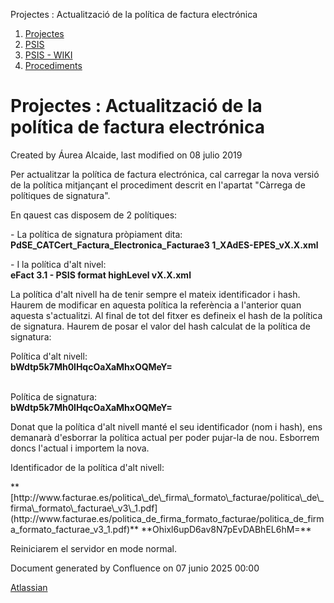 Projectes : Actualització de la política de factura electrónica  

1.  [Projectes](index.md)
2.  [PSIS](PSIS_24215797.md)
3.  [PSIS - WIKI](PSIS---WIKI_24215598.md)
4.  [Procediments](Procediments_24215610.md)

Projectes : Actualització de la política de factura electrónica
===============================================================

Created by Áurea Alcaide, last modified on 08 julio 2019

Per actualitzar la política de factura electrónica, cal carregar la nova versió de la política mitjançant el procediment descrit en l'apartat "Càrrega de polítiques de signatura".

En qauest cas disposem de 2 polítiques:

\- La política de signatura pròpiament dita:  
**PdSE\_CATCert\_Factura\_Electronica\_Facturae3 1\_XAdES-EPES\_vX.X.xml**

\- I la política d'alt nivel:  
**eFact 3.1 - PSIS format highLevel vX.X.xml**

La política d'alt nivell ha de tenir sempre el mateix identificador i hash. Haurem de modificar en aquesta política la referència a l'anterior quan aquesta s'actualitzi. Al final de tot del fitxer es defineix el hash de la política de signatura. Haurem de posar el valor del hash calculat de la política de signatura:

Política d'alt nivell:  
<SignPolicyDigest> **bWdtp5k7Mh0lHqcOaXaMhxOQMeY=** </SignPolicyDigest>  
</SignaturePolicy>  
</HighLevelPolicy>

Política de signatura:  
<SignPolicyDigest> **bWdtp5k7Mh0lHqcOaXaMhxOQMeY=** </SignPolicyDigest>  
</SignaturePolicy>

Donat que la política d'alt nivell manté el seu identificador (nom i hash), ens demanarà d'esborrar la política actual per poder pujar-la de nou. Esborrem doncs l'actual i importem la nova.

Identificador de la política d'alt nivell:

<HighLevelPolicyIdentifier>  
<SignPolicyIdentifier>  
<XAdES:Identifier Qualifier="OIDAsURI"> **[http://www.facturae.es/politica\_de\_firma\_formato\_facturae/politica\_de\_firma\_formato\_facturae\_v3\_1.pdf](http://www.facturae.es/politica_de_firma_formato_facturae/politica_de_firma_formato_facturae_v3_1.pdf)** </XAdES:Identifier>  
</SignPolicyIdentifier>  
<SignPolicyDigestAlg Algorithm="http://www.w3.org/2000/09/xmldsig#sha1"/\>  
<SignPolicyDigest> **Ohixl6upD6av8N7pEvDABhEL6hM=** </SignPolicyDigest>  
</HighLevelPolicyIdentifier>

Reiniciarem el servidor en mode normal.

Document generated by Confluence on 07 junio 2025 00:00

[Atlassian](http://www.atlassian.com/)